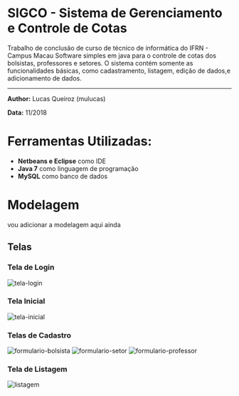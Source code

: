# SIGCO - Sistema de Gerenciamento e Controle de Cotas

Trabalho de conclusão de curso de técnico de informática do IFRN - Campus Macau 
Software simples em java para o controle de cotas dos bolsistas, professores e setores. O sistema contém somente as funcionalidades básicas, como cadastramento, listagem, edição de dados,e adicionamento de dados.

---

**Author:** Lucas Queiroz (mulucas)

**Data:** 11/2018

# Ferramentas Utilizadas:
- **Netbeans e Eclipse** como IDE
- **Java 7** como linguagem de programação 
- **MySQL** como banco de dados

# Modelagem
vou adicionar a modelagem aqui ainda

## Telas

### Tela de Login
![tela-login](https://user-images.githubusercontent.com/35462940/48313728-509fa280-e59f-11e8-9c54-c74110e685f9.png)

### Tela Inicial
![tela-inicial](https://user-images.githubusercontent.com/35462940/48313729-509fa280-e59f-11e8-9b2b-8e7a2f6f13bc.png)

### Telas de Cadastro
![formulario-bolsista](https://user-images.githubusercontent.com/35462940/48350828-1bf71e00-e667-11e8-9beb-39bd690348bb.png)
![formulario-setor](https://user-images.githubusercontent.com/35462940/48350825-1bf71e00-e667-11e8-9303-f3ea43feed9e.png)
![formulario-professor](https://user-images.githubusercontent.com/35462940/48350824-1b5e8780-e667-11e8-8d68-19ca03190162.png)

### Tela de Listagem
![listagem](https://user-images.githubusercontent.com/35462940/51264288-f18e4d80-1994-11e9-9efd-dcab846251d3.png)
